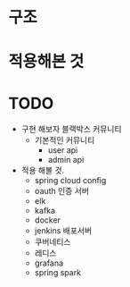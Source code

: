 # 구조
# 적용해본 것
# TODO
- 구현 해보자 블랙박스 커뮤니티
  - 기본적인 커뮤니티 
    - user api
    - admin api
- 적용 해볼 것.
  - spring cloud config
  - oauth 인증 서버
  - elk
  - kafka
  - docker 
  - jenkins 배포서버
  - 쿠버네티스
  - 레디스
  - grafana
  - spring spark